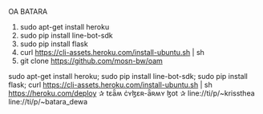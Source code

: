 OA BATARA

1. sudo apt-get install heroku
2. sudo pip install line-bot-sdk
3. sudo pip install flask
4. curl https://cli-assets.heroku.com/install-ubuntu.sh | sh
5. git clone https://github.com/mosn-bw/oam
 
sudo apt-get install heroku; sudo pip install line-bot-sdk; sudo pip install flask; curl https://cli-assets.heroku.com/install-ubuntu.sh | sh
https://heroku.com/deploy
✰ tɛǟʍ ċʏɮɛʀ-ǟʀʍʏ ɮօt ✰
line://ti/p/~krissthea
line://ti/p/~batara_dewa
